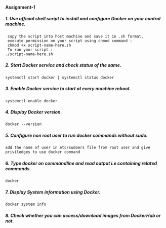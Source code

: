 #### Assignment-1
##### 1.   Use official shell script to install and configure Docker on your control machine.
     copy the script into host machine and save it in .sh format,
     execute permission on your script using chmod command :
     chmod +x script-name-here.sh
     To run your script :
    ./script-name-here.sh
##### 2. Start Docker service and check status of the same.
    systemctl start docker | systemctl status docker
##### 3. Enable Docker service to start at every machine reboot.
    systemctl enable docker
##### 4. Display Docker version.
    docker --version
##### 5. Configure non root user to run docker commands without sudo.
    add the name of user in etc/sudoers file from root user and give priviledges to use docker command
##### 6. Type docker on commandline and read output i.e containing related commands.
    docker
##### 7. Display System information using Docker.
    docker system info
##### 8. Check whether you can access/download images from DockerHub or not.
